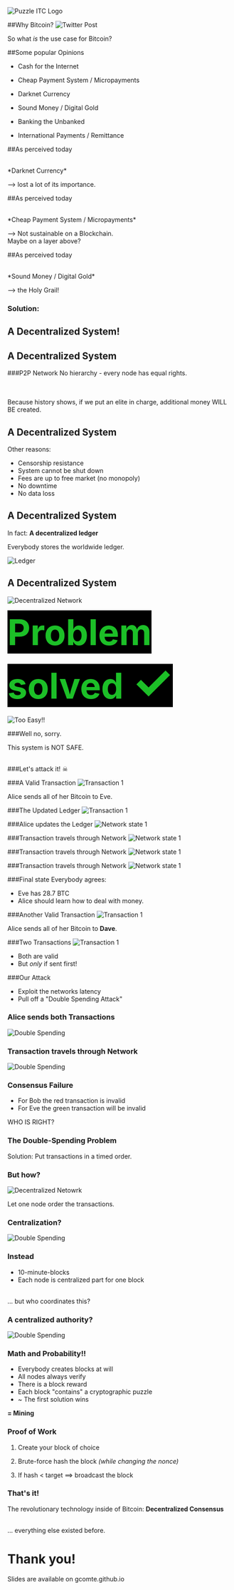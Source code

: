 
![Puzzle ITC Logo](lib/img/puzzle_tagline_bg_rgb.svg)
<!-- .slide: class="master01" -->

<!-- section -->
<!-- .slide: class="master02" -->

##Why Bitcoin?
![Twitter Post](assets/Tweet21MillionBTC.png)

So what *is* the use case for Bitcoin?

<!-- slide -->
<!-- .slide: class="master02" -->

##Some popular Opinions
<!-- also historical ones --> 

* Cash for the Internet
<!-- Direct (no middlemen), fast, more or less anonymous -->
* Cheap Payment System / Micropayments
<!-- Cheap because you cut out the middlemen, amongst other reasons -->
* Darknet Currency
<!-- Because of its anonymity, constant battle between privacy advocates and Blockchain analysis firms -->
* Sound Money / Digital Gold
<!-- Sound Money is all about scarcity, Bitcoin is the first example of absolute scarcity. Never more than 21 million BTC. More about this later. -->
* Banking the Unbanked
<!-- Poor people who cannot get a Bank account CAN get a Bitcoin Wallet -->
* International Payments / Remittance
<!-- Payments across borders can get very expensive -->


<!-- slide -->
<!-- .slide: class="master02" -->

##As perceived today

<br />
*Darknet Currency*

--> lost a lot of its importance.

<!-- slide -->
<!-- .slide: class="master02" -->

##As perceived today

<br />
*Cheap Payment System / Micropayments*

--> Not sustainable on a Blockchain.<br />
Maybe on a layer above?

<!-- slide -->
<!-- .slide: class="master02" -->

##As perceived today

<br />
*Sound Money / Digital Gold*

--> the Holy Grail!
<!-- Once again: Scarcity is a very important feature of money. -->
<!-- Why? Example: Air. Air is extremely important for you, yet you would not sell me even a sandwich for air, because you experience an abundance of air. -->
<!-- So air is NOT good money, not because it is not valuable, but because it is not scarce. -->
<!-- Traditionally there were always two ways how to get money. -->
<!-- You either create a service or a product and sell it for money -->
<!-- OR you directly create money itself. -->
<!-- The problem with the latter is, that you don't provide anything valuable to society, you only profit from it -->
<!-- This is why gold had such an important role in monetary history, because it is very hard to "create new money" as Gold is so scarce in the earths crust -->
<!-- Anyways, there WERE people creating money instead of earning money -->
<!-- And if we used copper as money, instead of gold, a much bigger percentage of the economy would be working on getting copper out of the soil, instead of producing something valuable for society, just because copper is not as scarce as Gold in the earths crust. -->
<!-- But also today money is created, in our system of national paper money, although this time there is even a monopoly on creating money. Central banks and banks can do so, but you are put in jail if you try -->
<!-- Creating Money out of thin air is a phenomen that is omnipresent all over the world, with devastating consequences. (See Venezuela) -->
 
<!-- Bitcoin is fundamentally different. It has the scarcity from precious metals (and even more, it is the first money of absolute scarcity humanity has ever had) and the flexibility (transportation, divisibility, fungibility) of Fiat (even better!) --> 

<!-- section -->
<!-- .slide: class="master04" -->

### Solution: 
## A Decentralized System!

<!-- slide -->
<!-- .slide: class="master04" -->

## A Decentralized System

###P2P Network
No hierarchy - every node has equal rights.

<br />
<br />
Because history shows, if we put an elite in charge, additional money WILL BE created.

<!-- slide -->
<!-- .slide: class="master04" -->

## A Decentralized System

Other reasons:

* Censorship resistance
* System cannot be shut down
* Fees are up to free market (no monopoly)
* No downtime
* No data loss

<!-- slide -->
<!-- .slide: class="master04" -->

## A Decentralized System
In fact: __A decentralized ledger__

Everybody stores the worldwide ledger.

![Ledger](assets/Ledger.png)


<!-- slide -->
<!-- .slide: class="master04" -->

## A Decentralized System

![Decentralized Network](assets/BitcoinDecentralizedNetwork.png)

<!-- slide -->
<!-- .slide: class="master04" -->

<span style="color:#1cbf27; font-weight: bold; font-size: 5rem; background: #000">
Problem solved <span style="font-size: 6.5rem;">✓</span>
</span>

<!-- slide -->
<!-- .slide: class="master04" -->

![Too Easy!!](assets/TooEasy.png)

<!-- slide -->
<!-- .slide: class="master04" -->

###Well no, sorry.

This system is NOT SAFE.

<br />
###Let's attack it! ☠

<!-- well, not really. There is a catch. -->
<!-- This system is not safe! So let's attack it by exploiting an architectural vulnerability called "The Double-Spending Problem". -->

<!-- section -->
<!-- .slide: class="master01" -->

###A Valid Transaction
![Transaction 1](assets/Tx1.png)

Alice sends all of her Bitcoin to Eve.

<!-- slide -->
<!-- .slide: class="master01" -->

###The Updated Ledger
![Transaction 1](assets/Tx1_2.png)

<!-- slide -->
<!-- .slide: class="master01" -->

###Alice updates the Ledger
![Network state 1](assets/BitcoinDecentralizedNetwork_newTx.png)


<!-- slide -->
<!-- .slide: class="master01" -->

###Transaction travels through Network
![Network state 1](assets/BitcoinDecentralizedNetwork_sendTx1.png)

<!-- slide -->
<!-- .slide: class="master01" -->

###Transaction travels through Network
![Network state 1](assets/BitcoinDecentralizedNetwork_sendTx2.png)

<!-- slide -->
<!-- .slide: class="master01" -->

###Transaction travels through Network
![Network state 1](assets/BitcoinDecentralizedNetwork_sendTx3.png)

<!-- slide -->
<!-- .slide: class="master01" -->

###Final state
Everybody agrees:

* Eve has 28.7 BTC
* Alice should learn how to deal with money.

<!-- There is a CONSENSUS about the ledger -->

<!-- slide -->
<!-- .slide: class="master01" -->

###Another Valid Transaction
![Transaction 1](assets/Tx2.png)

Alice sends all of her Bitcoin to __Dave__.

<!-- slide -->
<!-- .slide: class="master01" -->

###Two Transactions
![Transaction 1](assets/TwoTransactions.png)

* Both are valid
* But _only_ if sent first!

<!-- slide -->
<!-- .slide: class="master01" -->

###Our Attack

* Exploit the networks latency
* Pull off a "Double Spending Attack"

<!-- slide -->
<!-- .slide: class="master01" -->

### Alice sends both Transactions
![Double Spending](assets/BitcoinDecentralizedNetwork_DoubleSpend1.png)

<!-- slide -->
<!-- .slide: class="master01" -->

### Transaction travels through Network
![Double Spending](assets/BitcoinDecentralizedNetwork_DoubleSpend2.png)

<!-- slide -->
<!-- .slide: class="master01" -->

### Consensus Failure
* For Bob the red transaction is invalid
* For Eve the green transaction will be invalid

WHO IS RIGHT?

<!-- section -->
<!-- .slide: class="master02" -->

### The Double-Spending Problem

Solution: Put transactions in a timed order.

<!-- slide -->
<!-- .slide: class="master02" -->

### But how?

![Decentralized Netowrk](assets/BitcoinDecentralizedNetwork.png)  <!-- .element height="45%" width="45%" -->

Let one node order the transactions.

<!-- What if we let one specific node decide about the order of the transactions -->
<!-- For example Bobs node. -->
<!-- Well this would actually be a centralized system then -->

<!-- slide -->
<!-- .slide: class="master02" -->

### Centralization?
![Double Spending](assets/How-About-No-Bear.jpg)
<!-- Well, that is not a solution, because with a centralized approach and we would lose all the benefits we gained from the systems decentralization. -->

<!-- slide -->
<!-- .slide: class="master02" -->

### Instead
* 10-minute-blocks
* Each node is centralized part for one block

<br />
... but who coordinates this?

<!-- Every node may be the centralized part for ten minutes -->
<!-- First Alice, then Bob, then Charlie, then xxx, then again Alice and so on -->

<!-- slide -->
<!-- .slide: class="master02" -->

### A centralized authority?
![Double Spending](assets/How-About-No-Bear.jpg)

<!-- Well, that is not a solution, because with a centralized approach and we would lose all the benefits we gained from the systems decentralization. -->

<!-- slide -->
<!-- .slide: class="master02" -->

### Math and Probability!!
* Everybody creates blocks at will
* All nodes always verify
* There is a block reward
* Each block "contains" a cryptographic puzzle
* ~ The first solution wins

__= Mining__

<!-- slide -->
<!-- .slide: class="master02" -->

### Proof of Work

1) Create your block of choice

2) Brute-force hash the block *(while changing the nonce)*

3) If hash < target ==> broadcast the block

<!-- the "cryptographic puzzle" is actually called proof of work -->
<!-- So you create a block containing of whatever transactions you would like to be inside of it -->
<!-- You also create a reward transaction from nowhere to yourself, inside of this block -->
<!-- Then start hashing the block over and over again, while each time counting up your nonce -->
<!-- The nonce can be as random as it gets, doesn't mean anything -->
<!-- Remember, a hash is nothing but a number -->
<!-- If you achieve a hash that is smaller than the difficulty, then you won. -->
<!-- You can broadcast your block and the other miners will imediately restart mining on top of your Block -->

<!-- slide -->
<!-- .slide: class="master02" -->

### That's it!

The revolutionary technology inside of Bitcoin:
__Decentralized Consensus__

<br />
... everything else existed before.


<!-- section -->
<!-- .slide: class="master01" -->

# Thank you!
Slides are available on gcomte.github.io
